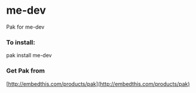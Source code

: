 me-dev
===

Pak for me-dev

### To install:

pak install me-dev

### Get Pak from

[http://embedthis.com/products/pak](http://embedthis.com/products/pak)
